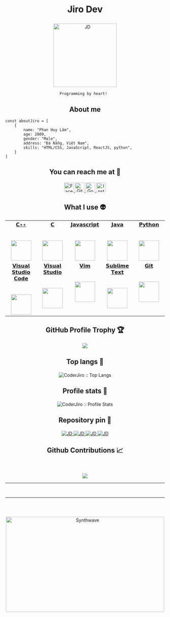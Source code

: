 # <p align="center">Jiro Dev</p>

<p align="center">
	<a href="https://github.com/CoderJiro">
	<img src="https://static.lag.vn/upload/news/22/04/13/spy-x-family-yor-forger-la-ai-1_JYKP.jpg" width = "200" alt="JD">
	</a>
</p>
                        
							Programming by heart!

<h2 align="center">About me</h2>

```JS
const aboutJiro = [
    {
        name: "Phan Huy Lâm",
        age: 2009,
        gender: "Male",
        address: "Đà Nẵng, Việt Nam",
        skills: "HTML/CSS, JavaScript, ReactJS, python",
    }
]
```

## <p align="center">You can reach me at 🌹</p>

<p align="center">
  <a href="https://www.facebook.com/profile.php?id=100077245339812">
    <img src="https://www.vectorlogo.zone/logos/facebook/facebook-official.svg" alt="Facebook" height="30" width="30">
  </a>
	
  <a href="https://github.com/coderjiro">
    <img src="https://www.vectorlogo.zone/logos/github/github-tile.svg" alt="Github" height="30" width="30">
  </a>
  
  <a href="mailto:huylam39.09@gmail.com">
    <img src="https://www.vectorlogo.zone/logos/google/google-icon.svg" alt="Google" height="30" width="30">
  </a>
	
  <a href="https://www.instagram.com/ljiro09/">
    <img src="https://www.vectorlogo.zone/logos/instagram/instagram-icon.svg" alt="Instagram" height="30" width="30">
  </a>
  
## <p align="center">What I use :alien:</p>

<table align="center">
  <tbody>
    <tr valign="top">
      <td width="20%" align="center">
	<a href="https://devdocs.io/cpp/">
		<span>𝗖++</span><br><br><br>
		<img height="64px" src="https://cdn.worldvectorlogo.com/logos/c.svg">
	 </a>
      </td>
      <td width="20%" align="center">
	 <a href="https://devdocs.io/c/">
		<span>𝗖</span><br><br><br>
		<img height="64px" src="https://cdn.svgporn.com/logos/c.svg">
	 </a>
      </td>
      <td width="20%" align="center">
	<a href="https://www.w3schools.com/js/js_htmldom_document.asp">
		<span>𝗝𝗮𝘃𝗮𝘀𝗰𝗿𝗶𝗽𝘁</span><br><br><br>
		<img height="64px" src="https://cdn.svgporn.com/logos/javascript.svg">
	 </a>
      </td>
	<td width="20%" align="center">
		<a href="https://docs.oracle.com/en/java/">
        <span>𝗝𝗮𝘃𝗮</span><br><br><br>
        <img height="64px" src="https://cdn.svgporn.com/logos/java.svg">
		</a>
      </td>
      <td width="20%" align="center">
	      <a href="https://docs.python.org/3/">
        <span>𝗣𝘆𝘁𝗵𝗼𝗻</span><br><br><br>
        <img height="64px" src="https://cdn.svgporn.com/logos/python.svg">
	      </a>
      </td>
    </tr>
    <tr valign="top">
	<td width="20%" align="center">
		<a href="https://code.visualstudio.com/docs">
        <span>𝗩𝗶𝘀𝘂𝗮𝗹 𝗦𝘁𝘂𝗱𝗶𝗼 𝗖𝗼𝗱𝗲</span><br><br><br>
        <img height="64px" src="https://cdn.worldvectorlogo.com/logos/visual-studio-code-1.svg">
		</a>
      </td>
	<td width="20%" align="center">
		<a href="https://docs.microsoft.com/visualstudio/ide/?view=vs-2019">
        <span>𝗩𝗶𝘀𝘂𝗮𝗹 𝗦𝘁𝘂𝗱𝗶𝗼</span><br><br><br>
        <img height="64px" src="https://cdn.worldvectorlogo.com/logos/visual-studio-2013.svg">
		</a>
      </td>
      <td width="20%" align="center">
	      <a href="https://www.vim.org/">
        <span>𝗩𝗶𝗺</span><br><br><br>
        <img height="64px" src="https://upload.wikimedia.org/wikipedia/commons/thumb/9/9f/Vimlogo.svg/1022px-Vimlogo.svg.png">
	      </a>
      </td>
	    <td width="20%" align="center">
	<a href="https://www.sublimetext.com/docs/">
		<span>𝗦𝘂𝗯𝗹𝗶𝗺𝗲 𝗧𝗲𝘅𝘁</span><br><br><br>
		<img height="64px" src="https://www.sublimehq.com/images/sublime_text.png">
	</a>
      </td>
      <td width="20%" align="center">
	      <a href="https://git-scm.com/doc">
        <span>𝗚𝗶𝘁</span><br><br><br>
        <img height="64px" src="https://cdn.svgporn.com/logos/git-icon.svg">
	      </a>
      </td>
    </tr>
  </tbody>
</table>

## <p align="center">GitHub Profile Trophy 🏆</p>

<p align='center'>
<img src="https://github-profile-trophy.vercel.app/?username=CoderJiro&theme=tokyonight&row=2&column=4">
</p>

## <p align="center">Top langs :tongue:</p>

<p align="center"><img src="https://github-readme-stats.vercel.app/api/top-langs/?username=CoderJiro&langs_count=10&theme=tokyonight&layout=compact" alt="CoderJiro :: Top Langs" /></p>

## <p align="center">Profile stats :musical_keyboard:</p>

<p align="center"><img src="https://github-readme-stats.vercel.app/api?username=CoderJiro&show_icons=true&theme=tokyonight" alt="CoderJiro :: Profile Stats" /></p>

## <p align="center">Repository pin 📌</p>

<p align="center">	
<a href="https://github.com/CoderJiro/baucuatomcaV1">
	<img src="https://github-readme-stats.vercel.app/api/pin/?username=CoderJiro&repo=baucuatomcaV1&theme=tokyonight" alt="JD" />
</a>

<a href="https://github.com/CoderJiro/CoderJiro">
	<img src="https://github-readme-stats.vercel.app/api/pin/?username=CoderJiro&repo=CoderJiro&theme=tokyonight" alt="JD" />
</a>
<a href="https://github.com/CoderJiro/dotfiles">
	<img src="https://github-readme-stats.vercel.app/api/pin/?username=CoderJiro&repo=dotfiles&theme=tokyonight" alt="JD" />
</a>
<a href="https://github.com/CoderJiro/neovim-config">
	<img src="https://github-readme-stats.vercel.app/api/pin/?username=CoderJiro&repo=neovim-config&theme=tokyonight" alt="JD" />
</a>
</p>

## <p align="center">Github Contributions 📈</p>
<br>
<p align='center'>
<img src="https://activity-graph.herokuapp.com/graph?username=CoderJiro&theme=react-dark&hide_border=true">
<p>

<hr>
<br>

<hr>
<br>

##

<p align="center"><img src="https://thumbs.gfycat.com/GoodnaturedFondGaur-size_restricted.gif" alt="Synthwave" height="300" width="500"></p>
